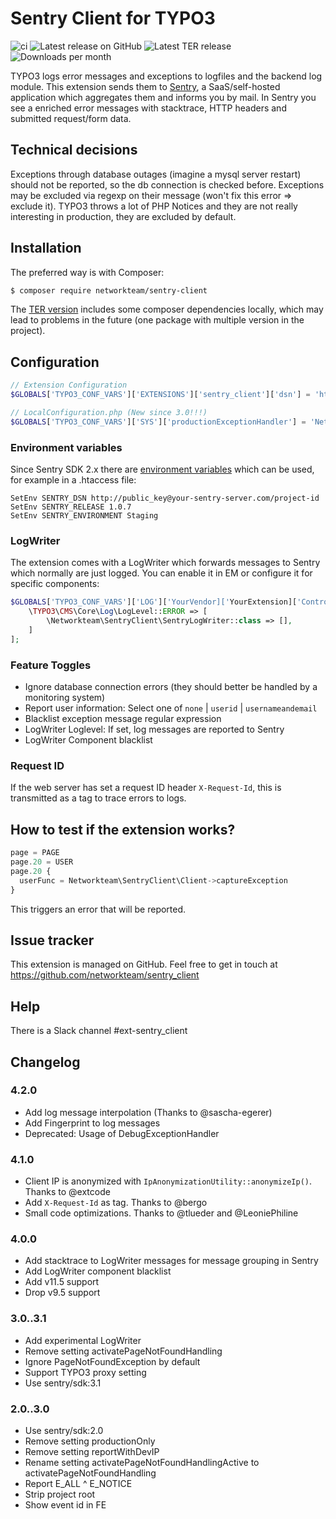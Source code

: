 # Sentry Client for TYPO3

![ci](https://github.com/networkteam/sentry_client/actions/workflows/ci.yml/badge.svg)
![Latest release on GitHub](https://img.shields.io/github/v/release/networkteam/sentry_client?logo=github)
![Latest TER release](https://shields.io/endpoint?url=https://typo3-badges.dev/badge/sentry_client/version/shields)
![Downloads per month](https://img.shields.io/packagist/dm/networkteam/sentry-client?style=plastic)

TYPO3 logs error messages and exceptions to logfiles and the backend log module. This extension sends them to [Sentry](https://sentry.io/),
a SaaS/self-hosted application which aggregates them and informs you by mail. In Sentry you see a enriched error messages with
stacktrace, HTTP headers and submitted request/form data.

## Technical decisions

Exceptions through database outages (imagine a mysql server restart) should not be reported, so the db connection is checked
before. Exceptions may be excluded via regexp on their message (won't fix this error => exclude it).
TYPO3 throws a lot of PHP Notices and they are not really interesting in production, they are excluded by default.

## Installation

The preferred way is with Composer:

```bash
$ composer require networkteam/sentry-client
```

The [TER version](http://typo3.org/extensions/repository/view/sentry_client) includes some composer dependencies locally,
which may lead to problems in the future (one package with multiple version in the project).

## Configuration

```php
// Extension Configuration
$GLOBALS['TYPO3_CONF_VARS']['EXTENSIONS']['sentry_client']['dsn'] = 'http://public_key@your-sentry-server.com/project-id';

// LocalConfiguration.php (New since 3.0!!!)
$GLOBALS['TYPO3_CONF_VARS']['SYS']['productionExceptionHandler'] = 'Networkteam\SentryClient\ProductionExceptionHandler';
```

### Environment variables

Since Sentry SDK 2.x there are [environment variables](https://docs.sentry.io/platforms/php/configuration/options/#common-options) which can be used, for example in a .htaccess file:

```apacheconfig
SetEnv SENTRY_DSN http://public_key@your-sentry-server.com/project-id
SetEnv SENTRY_RELEASE 1.0.7
SetEnv SENTRY_ENVIRONMENT Staging
```

### LogWriter

The extension comes with a LogWriter which forwards messages to Sentry which normally are just logged.
You can enable it in EM or configure it for specific components:

```php
$GLOBALS['TYPO3_CONF_VARS']['LOG']['YourVendor]['YourExtension]['Controller']['writerConfiguration'] = [
    \TYPO3\CMS\Core\Log\LogLevel::ERROR => [
        \Networkteam\SentryClient\SentryLogWriter::class => [],
    ]
];
```

### Feature Toggles

* Ignore database connection errors (they should better be handled by a monitoring system)
* Report user information: Select one of `none` | `userid` | `usernameandemail`
* Blacklist exception message regular expression
* LogWriter Loglevel: If set, log messages are reported to Sentry
* LogWriter Component blacklist

### Request ID

If the web server has set a request ID header `X-Request-Id`, this is transmitted as a tag to trace errors to logs.

## How to test if the extension works?

```typescript
page = PAGE
page.20 = USER
page.20 {
  userFunc = Networkteam\SentryClient\Client->captureException
}
```
This triggers an error that will be reported.

## Issue tracker

This extension is managed on GitHub. Feel free to get in touch at
https://github.com/networkteam/sentry_client

## Help

There is a Slack channel #ext-sentry_client

## Changelog

### 4.2.0

* Add log message interpolation (Thanks to @sascha-egerer)
* Add Fingerprint to log messages
* Deprecated: Usage of DebugExceptionHandler

### 4.1.0

* Client IP is anonymized with `IpAnonymizationUtility::anonymizeIp()`. Thanks to @extcode
* Add `X-Request-Id` as tag. Thanks to @bergo
* Small code optimizations. Thanks to @tlueder and @LeoniePhiline

### 4.0.0

* Add stacktrace to LogWriter messages for message grouping in Sentry
* Add LogWriter component blacklist
* Add v11.5 support
* Drop v9.5 support

### 3.0..3.1

* Add experimental LogWriter
* Remove setting activatePageNotFoundHandling
* Ignore PageNotFoundException by default
* Support TYPO3 proxy setting
* Use sentry/sdk:3.1

### 2.0..3.0

* Use sentry/sdk:2.0
* Remove setting productionOnly
* Remove setting reportWithDevIP
* Rename setting activatePageNotFoundHandlingActive to activatePageNotFoundHandling
* Report E_ALL ^ E_NOTICE
* Strip project root
* Show event id in FE
